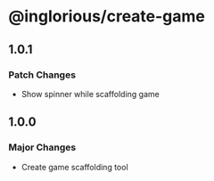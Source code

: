 # @inglorious/create-game

## 1.0.1

### Patch Changes

- Show spinner while scaffolding game

## 1.0.0

### Major Changes

- Create game scaffolding tool
